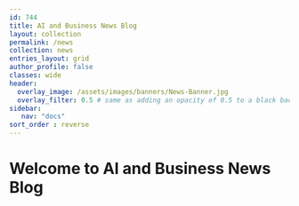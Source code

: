 ```yaml
---
id: 744   
title: AI and Business News Blog
layout: collection
permalink: /news
collection: news
entries_layout: grid
author_profile: false
classes: wide
header:
  overlay_image: /assets/images/banners/News-Banner.jpg
  overlay_filter: 0.5 # same as adding an opacity of 0.5 to a black background
sidebar:
   nav: "docs"
sort_order : reverse   
---
```


# Welcome to AI and Business News Blog
